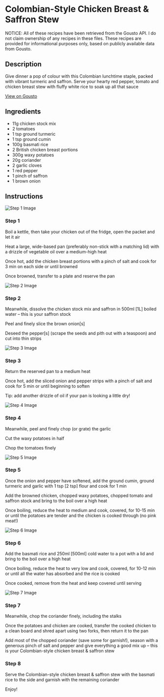 # Colombian-Style Chicken Breast & Saffron Stew

NOTICE: All of these recipes have been retrieved from the Gousto API. I do not claim ownership of any recipes in these files. These recipes are provided for informational purposes only, based on publicly available data from Gousto.

## Description

Give dinner a pop of colour with this Colombian lunchtime staple, packed with vibrant turmeric and saffron. Serve your hearty red pepper, tomato and chicken breast stew with fluffy white rice to soak up all that sauce

[View on Gousto](https://www.gousto.co.uk/recipes/cookbook/colombian-style-chicken-breast-saffron-stew)

## Ingredients

- 11g chicken stock mix
- 2 tomatoes
- 1 tsp ground turmeric
- 1 tsp ground cumin
- 100g basmati rice
- 2 British chicken breast portions
- 300g waxy potatoes
- 20g coriander
- 2 garlic cloves
- 1 red pepper
- 1 pinch of saffron
- 1 brown onion

## Instructions

![Step 1 Image](https://production-media.gousto.co.uk/cms/recipe-step-image/Step-1-copy-4-1683709630455-x200.jpg)

### Step 1

Boil a kettle, then take your chicken out of the fridge, open the packet and let it air

Heat a large, wide-based pan (preferably non-stick with a matching lid) with a drizzle of vegetable oil over a medium-high heat

Once hot, add the chicken breast portions with a pinch of salt and cook for 3 min on each side or until browned

Once browned, transfer to a plate and reserve the pan

![Step 2 Image](https://production-media.gousto.co.uk/cms/recipe-step-image/step-2-copy-2-1683709679954-x200.jpg)

### Step 2

Meanwhile, dissolve the chicken stock mix and saffron in 500ml <span class="text-danger">[1L]</span> boiled water – this is your saffron stock

Peel and finely slice the brown onion<span class="text-danger">[s]</span>

Deseed the pepper<span class="text-danger">[s]</span> (scrape the seeds and pith out with a teaspoon) and cut into thin strips

![Step 3 Image](https://production-media.gousto.co.uk/cms/recipe-step-image/step-3-copy-2-1683709688237-x200.jpg)

### Step 3

Return the reserved pan to a medium heat

Once hot, add the sliced onion and pepper strips with a pinch of salt and cook for 5 min or until beginning to soften

Tip: add another drizzle of oil if your pan is looking a little dry!

![Step 4 Image](https://production-media.gousto.co.uk/cms/recipe-step-image/step-4-copy-2-1683709711737-x200.jpg)

### Step 4

Meanwhile, peel and finely chop (or grate) the garlic

Cut the waxy potatoes in half

Chop the tomatoes finely

![Step 5 Image](https://production-media.gousto.co.uk/cms/recipe-step-image/step-5-copy-2-1683709725033-x200.jpg)

### Step 5

Once the onion and pepper have softened, add the ground cumin, ground turmeric and garlic with 1 tsp <span class="text-danger">[2 tsp]</span> flour and cook for 1 min

Add the browned chicken, chopped waxy potatoes, chopped tomato and saffron stock and bring to the boil over a high heat

Once boiling, reduce the heat to medium and cook, covered, for 10-15 min or until the potatoes are tender and the chicken is cooked through (no pink meat!)

![Step 6 Image](https://production-media.gousto.co.uk/cms/recipe-step-image/step-6-copy-1683709764324-x200.jpg)

### Step 6

Add the basmati rice and 250ml <span class="text-danger">[500ml] </span>cold water to a pot with a lid and bring to the boil over a high heat

Once boiling, reduce the heat to very low and cook, covered, for 10-12 min or until all the water has absorbed and the rice is cooked

Once cooked, remove from the heat and keep covered until serving

![Step 7 Image](https://production-media.gousto.co.uk/cms/recipe-step-image/step-7-copy-3-1683709788853-x200.jpg)

### Step 7

Meanwhile, chop the coriander finely, including the stalks

Once the potatoes and chicken are cooked, transfer the cooked chicken to a clean board and shred apart using two forks, then return it to the pan

Add most of the chopped coriander (save some for garnish!), season with a generous pinch of salt and pepper and give everything a good mix up – this is your Colombian-style chicken breast & saffron stew

### Step 8

Serve the Colombian-style chicken breast & saffron stew with the basmati rice to the side and garnish with the remaining coriander

Enjoy!

